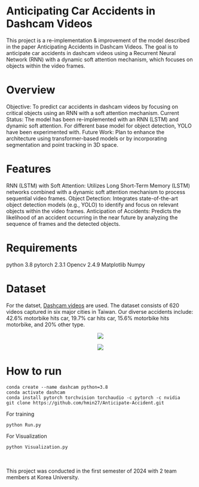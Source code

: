 # Anticipating Car Accidents in Dashcam Videos
This project is a re-implementation & improvement of the model described in the paper Anticipating Accidents in Dashcam Videos. The goal is to anticipate car accidents in dashcam videos using a Recurrent Neural Network (RNN) with a dynamic soft attention mechanism, which focuses on objects within the video frames.

# Overview
Objective: To predict car accidents in dashcam videos by focusing on critical objects using an RNN with a soft attention mechanism.
Current Status: The model has been re-implemented with an RNN (LSTM) and dynamic soft attention. For different base model for object detection, YOLO have been experimented with.
Future Work: Plan to enhance the architecture using transformer-based models or by incorporating segmentation and point tracking in 3D space.

# Features
RNN (LSTM) with Soft Attention: Utilizes Long Short-Term Memory (LSTM) networks combined with a dynamic soft attention mechanism to process sequential video frames.
Object Detection: Integrates state-of-the-art object detection models (e.g., YOLO) to identify and focus on relevant objects within the video frames.
Anticipation of Accidents: Predicts the likelihood of an accident occurring in the near future by analyzing the sequence of frames and the detected objects.

# Requirements
python 3.8
pytorch 2.3.1
Opencv 2.4.9
Matplotlib
Numpy

# Dataset
For the datset, [Dashcam videos](https://aliensunmin.github.io/project/dashcam/) are used. The dataset consists of 620 videos captured in six major cities in Taiwan. Our diverse accidents include: 42.6% motorbike hits car, 19.7% car hits car, 15.6% motorbike hits motorbike, and 20% other type.
<p align="center">
  <img src="https://github.com/user-attachments/assets/8a2c7d85-c2cf-49ff-8c23-40ec8b3e056e">
</p>
<p align="center">
  <img src="https://github.com/user-attachments/assets/337020a7-004b-4ccd-8525-96a3de07e7e0">
</p>

# How to run
```
conda create --name dashcam python=3.8
conda activate dashcam
conda install pytorch torchvision torchaudio -c pytorch -c nvidia
git clone https://github.com/hmin27/Anticipate-Accident.git
```

For training
```
python Run.py
```

For Visualization
```
python Visualization.py
```

</br>
</br>
This project was conducted in the first semester of 2024 with 2 team members at Korea University.

